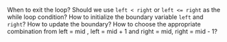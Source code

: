 When to exit the loop? Should we use `left < right` or `left <= right` as the while loop condition?
How to initialize the boundary variable `left` and `right`?
How to update the boundary? How to choose the appropriate combination from left = mid , left = mid + 1 and right = mid, right = mid - 1?
